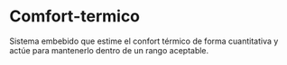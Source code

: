 # Comfort-termico
Sistema embebido que estime el confort térmico de forma cuantitativa y actúe para mantenerlo dentro de un rango aceptable.
